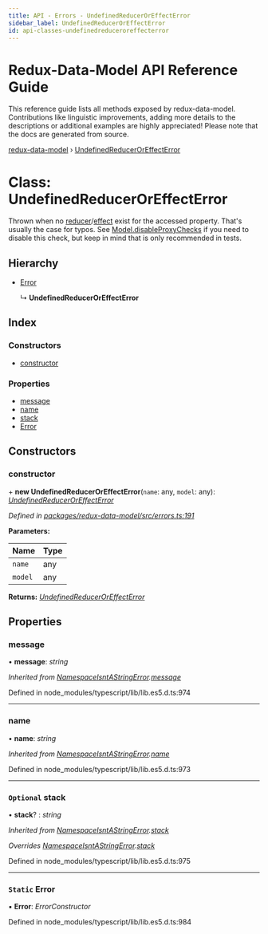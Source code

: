 ```yaml
---
title: API - Errors - UndefinedReducerOrEffectError
sidebar_label: UndefinedReducerOrEffectError
id: api-classes-undefinedreduceroreffecterror
---
```


# Redux-Data-Model API Reference Guide

This reference guide lists all methods exposed by redux-data-model. Contributions like linguistic improvements, adding
more details to the descriptions or additional examples are highly appreciated! Please note that the docs are
generated from source.

[redux-data-model](../README.md) › [UndefinedReducerOrEffectError](undefinedreduceroreffecterror.md)

# Class: UndefinedReducerOrEffectError

Thrown when no [reducer](../interfaces/modeloptions.md#optional-reducers)/[effect](../interfaces/modeloptions.md#optional-effects) exist for the accessed
property. That's usually the case for typos.
See [Model.disableProxyChecks](model.md#static-disableproxychecks) if you need to disable this check,
but keep in mind that is only recommended in tests.

## Hierarchy

* [Error](namespaceisntastringerror.md#static-error)

  ↳ **UndefinedReducerOrEffectError**

## Index

### Constructors

* [constructor](undefinedreduceroreffecterror.md#constructor)

### Properties

* [message](undefinedreduceroreffecterror.md#message)
* [name](undefinedreduceroreffecterror.md#name)
* [stack](undefinedreduceroreffecterror.md#optional-stack)
* [Error](undefinedreduceroreffecterror.md#static-error)

## Constructors

###  constructor

\+ **new UndefinedReducerOrEffectError**(`name`: any, `model`: any): *[UndefinedReducerOrEffectError](undefinedreduceroreffecterror.md)*

*Defined in [packages/redux-data-model/src/errors.ts:191](https://github.com/kayak/redux-data-model/blob/1e00ebf/packages/redux-data-model/src/errors.ts#L191)*

**Parameters:**

Name | Type |
------ | ------ |
`name` | any |
`model` | any |

**Returns:** *[UndefinedReducerOrEffectError](undefinedreduceroreffecterror.md)*

## Properties

###  message

• **message**: *string*

*Inherited from [NamespaceIsntAStringError](namespaceisntastringerror.md).[message](namespaceisntastringerror.md#message)*

Defined in node_modules/typescript/lib/lib.es5.d.ts:974

___

###  name

• **name**: *string*

*Inherited from [NamespaceIsntAStringError](namespaceisntastringerror.md).[name](namespaceisntastringerror.md#name)*

Defined in node_modules/typescript/lib/lib.es5.d.ts:973

___

### `Optional` stack

• **stack**? : *string*

*Inherited from [NamespaceIsntAStringError](namespaceisntastringerror.md).[stack](namespaceisntastringerror.md#optional-stack)*

*Overrides [NamespaceIsntAStringError](namespaceisntastringerror.md).[stack](namespaceisntastringerror.md#optional-stack)*

Defined in node_modules/typescript/lib/lib.es5.d.ts:975

___

### `Static` Error

▪ **Error**: *ErrorConstructor*

Defined in node_modules/typescript/lib/lib.es5.d.ts:984

